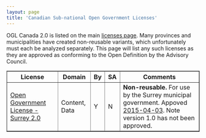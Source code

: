 ```yaml
---
layout: page
title: 'Canadian Sub-national Open Government Licenses'
---
```



OGL Canada 2.0 is listed on the main [licenses page](/licenses/). Many
provinces and municipalities have created non-reusable variants, which
unfortunately must each be analyzed separately. This page will list any
such licenses as they are approved as conforming to the Open Definition
by the Advisory Council.

<table cellpadding="5" cellspacing="0" border="1" >
<tbody >
<tr >

<th >License
</th>

<th >Domain
</th>

<th >By
</th>

<th >SA
</th>

<th >Comments
</th>
</tr>
<tr >

<td ><a href="http://data.surrey.ca/pages/open-government-licence-surrey">Open Government License - Surrey 2.0</a>
</td>

<td >Content, Data
</td>

<td >Y
</td>

<td >N
</td>

<td ><b>Non-reusable.</b> For use by the Surrey municipal government. Appoved <a href="https://lists.okfn.org/pipermail/od-discuss/2015-April/001318.html">2015-04-03</a>. Note version 1.0 has not been approved.
</td>
</tr>

</tbody>
</table>
